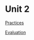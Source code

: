 # Unit 2

[Practices](https://github.com/ErwinHoward/BigDataITT/tree/Unit-2/Practices)

[Evaluation](https://github.com/ErwinHoward/BigDataITT/tree/Unit-2/Evaluation)
